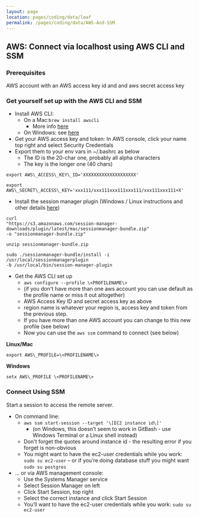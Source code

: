 ```yaml
---
layout: page
location: pages/coding/data/leaf
permalink: /pages/coding/data/AWS-And-SSM
---
```


## AWS: Connect via localhost using AWS CLI and SSM

### Prerequisites

AWS account with an AWS access key id and and aws secret access key

### Get yourself set up with the AWS CLI and SSM

  - Install AWS CLI: 
      - On a Mac:`brew install awscli`
          - More info
            [here](https://docs.aws.amazon.com/cli/latest/userguide/install-cliv2-mac.html)
      - On Windows: see
        [here](https://docs.aws.amazon.com/cli/latest/userguide/install-cliv2-windows.html)
  - Get your AWS access key and token: In AWS console, click your name
    top right and select Security Credentials
  - Export them to your env vars in \~/.bashrc as below
      - The ID is the 20-char one, probably all alpha characters
      - The key is the longer one (40 chars)

```
export AWS\_ACCESS\_KEY\_ID='XXXXXXXXXXXXXXXXXXXX'

export AWS\_SECRET\_ACCESS\_KEY='xxx111/xxx111xxx111xxx111/xxx111xxx111+X'
```

  - Install the session manager plugin (Windows / Linux instructions and
    other
    details [here](https://docs.aws.amazon.com/systems-manager/latest/userguide/session-manager-working-with-install-plugin.html))

```
curl
"https://s3.amazonaws.com/session-manager-downloads/plugin/latest/mac/sessionmanager-bundle.zip"
-o "sessionmanager-bundle.zip"

unzip sessionmanager-bundle.zip

sudo ./sessionmanager-bundle/install -i /usr/local/sessionmanagerplugin
-b /usr/local/bin/session-manager-plugin
```

  - Get the AWS CLI set up
      - `aws configure --profile \<PROFILENAME\>`
      - (if you don't have more than one aws account you can use default
        as the profile name or miss it out altogether)
      - AWS Access Key ID and secret access key as above
      - region name is whatever your region is, access key and token from the previous
        step.
      - If you have more than one AWS account you can change to this new
        profile (see below)
      - Now you can use the `aws ssm` command to connect (see below)

**Linux/Mac**

`export AWS\_PROFILE=\<PROFILENAME\>`

**Windows**

`setx AWS\_PROFILE \<PROFILENAME\>`

### Connect Using SSM

Start a session to access the remote server.

  - On command line:
      - `aws ssm start-session --target '\[EC2 instance id\]'`
          - (on Windows, this doesn’t seem to work in GitBash - use
            Windows Terminal or a Linux shell instead)
      - Don't forget the quotes around instance id - the resulting error
        if you forget is non-obvious
      - You might want to have the ec2-user credentials while you work:
        `sudo su ec2-user` – or if you’re doing database stuff you might
        want `sudo su postgres`
  - ... or via AWS management console:
      - Use the Systems Manager service
      - Select Session Manager on left
      - Click Start Session, top right
      - Select the correct instance and click Start Session
      - You’ll want to have the ec2-user credentials while you work:
        `sudo su ec2-user`
